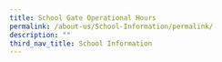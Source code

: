 ```yaml
---
title: School Gate Operational Hours
permalink: /about-us/School-Information/permalink/
description: ""
third_nav_title: School Information
---
```

